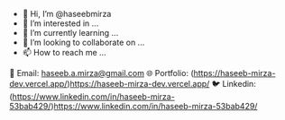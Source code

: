 - 👋 Hi, I’m @haseebmirza
- 👀 I’m interested in ...
- 🌱 I’m currently learning ...
- 💞️ I’m looking to collaborate on ...
- 📫 How to reach me ...

<!---
haseebmirza/haseebmirza is a ✨ special ✨ repository because its `README.md` (this file) appears on your GitHub profile.
You can click the Preview link to take a look at your changes.
--->

📧 Email: haseeb.a.mirza@gmail.com 
🌐 Portfolio: (https://haseeb-mirza-dev.vercel.app/)https://haseeb-mirza-dev.vercel.app/
🐦 Linkedin: (https://www.linkedin.com/in/haseeb-mirza-53bab429/)https://www.linkedin.com/in/haseeb-mirza-53bab429/
